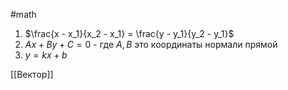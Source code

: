 #math 
1. $\frac{x - x_1}{x_2 - x_1} = \frac{y - y_1}{y_2 - y_1}$
2. $Ax + By + C = 0$ - где $A, B$ это координаты нормали прямой
3. $y = kx + b$

[[Вектор]]
